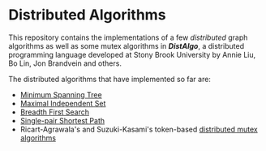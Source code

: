 Distributed Algorithms
======================
This repository contains the implementations of a few _distributed_ graph algorithms as well as some mutex algorithms in ***DistAlgo***, a distributed programming language developed at Stony Brook University by Annie Liu, Bo Lin, Jon Brandvein and others.

The distributed algorithms that have implemented so far are:
* [Minimum Spanning Tree](https://github.com/arjungmenon/DistAlgo/tree/master/Minimum-Spanning-Tree)
* [Maximal Independent Set](https://github.com/arjungmenon/DistAlgo/tree/master/Maximal-Independent-Set)
* [Breadth First Search](https://github.com/arjungmenon/DistAlgo/tree/master/Breadth-First-Search)
* [Single-pair Shortest Path](https://github.com/arjungmenon/DistAlgo/tree/master/ShortestPath)
* Ricart-Agrawala's and Suzuki-Kasami's token-based [distributed mutex algorithms](https://github.com/arjungmenon/DistAlgo/tree/master/DistributedMutex)